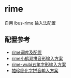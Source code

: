 # rime
自用 ibus-rime 输入法配置
## 配置参考
* [rime词库及配置](https://github.com/vgist/rime-files)
* [rime小鹤双拼音形输入方案](https://github.com/brglng/rime-xhup)
* [rime-wubi五笔字形输入方案](https://github.com/rime/rime-wubi)
* [袖珍簡化字拼音輸入方案](https://github.com/rime/rime-pinyin-simp) 
